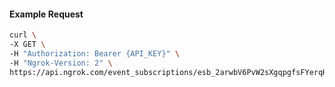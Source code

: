 <!-- Code generated for API Clients. DO NOT EDIT. -->

#### Example Request

```bash
curl \
-X GET \
-H "Authorization: Bearer {API_KEY}" \
-H "Ngrok-Version: 2" \
https://api.ngrok.com/event_subscriptions/esb_2arwbV6PvW2sXgqpgfsFYerqHLJ/sources/ip_policy_updated.v0
```
